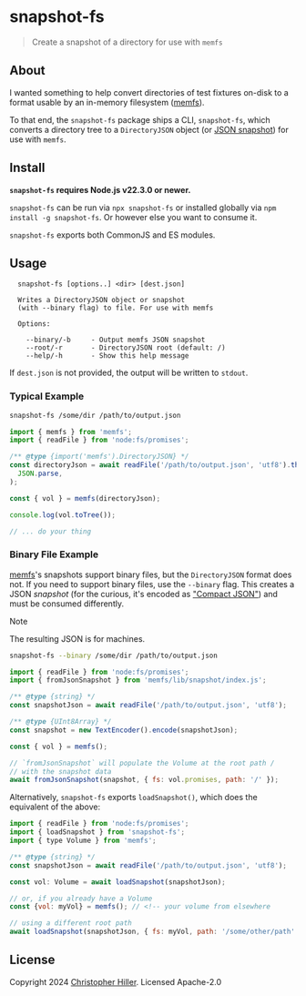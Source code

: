 # snapshot-fs

> Create a snapshot of a directory for use with `memfs`

## About

I wanted something to help convert directories of test fixtures on-disk to a format usable by an in-memory filesystem ([memfs][]).

To that end, the `snapshot-fs` package ships a CLI, `snapshot-fs`, which converts a directory tree to a `DirectoryJSON` object (or [JSON snapshot](https://github.com/streamich/memfs/blob/master/docs/snapshot/index.md)) for use with `memfs`.

## Install

**`snapshot-fs` requires Node.js v22.3.0 or newer.**

`snapshot-fs` can be run via `npx snapshot-fs` or installed globally via `npm install -g snapshot-fs`. Or however else you want to consume it.

`snapshot-fs` exports both CommonJS and ES modules.

## Usage

```text
  snapshot-fs [options..] <dir> [dest.json]

  Writes a DirectoryJSON object or snapshot
  (with --binary flag) to file. For use with memfs

  Options:

    --binary/-b     - Output memfs JSON snapshot
    --root/-r       - DirectoryJSON root (default: /)
    --help/-h       - Show this help message
```

If `dest.json` is not provided, the output will be written to `stdout`.

### Typical Example

```sh
snapshot-fs /some/dir /path/to/output.json
```

```js
import { memfs } from 'memfs';
import { readFile } from 'node:fs/promises';

/** @type {import('memfs').DirectoryJSON} */
const directoryJson = await readFile('/path/to/output.json', 'utf8').then(
  JSON.parse,
);

const { vol } = memfs(directoryJson);

console.log(vol.toTree());

// ... do your thing
```

### Binary File Example

[memfs][]'s snapshots support binary files, but the `DirectoryJSON` format does not. If you need to support binary files, use the `--binary` flag. This creates a JSON _snapshot_ (for the curious, it's encoded as ["Compact JSON"](https://jsonjoy.com/specs/compact-json)) and must be consumed differently.

> [!NOTE]
> The resulting JSON is for machines.

```sh
snapshot-fs --binary /some/dir /path/to/output.json
```

```js
import { readFile } from 'node:fs/promises';
import { fromJsonSnapshot } from 'memfs/lib/snapshot/index.js';

/** @type {string} */
const snapshotJson = await readFile('/path/to/output.json', 'utf8');

/** @type {UInt8Array} */
const snapshot = new TextEncoder().encode(snapshotJson);

const { vol } = memfs();

// `fromJsonSnapshot` will populate the Volume at the root path /
// with the snapshot data
await fromJsonSnapshot(snapshot, { fs: vol.promises, path: '/' });
```

Alternatively, `snapshot-fs` exports `loadSnapshot()`, which does the equivalent of the above:

```js
import { readFile } from 'node:fs/promises';
import { loadSnapshot } from 'snapshot-fs';
import { type Volume } from 'memfs';

/** @type {string} */
const snapshotJson = await readFile('/path/to/output.json', 'utf8');

const vol: Volume = await loadSnapshot(snapshotJson);

// or, if you already have a Volume
const {vol: myVol} = memfs(); // <!-- your volume from elsewhere

// using a different root path
await loadSnapshot(snapshotJson, { fs: myVol, path: '/some/other/path' });

```

## License

Copyright 2024 [Christopher Hiller](https://github.com/boneskull). Licensed Apache-2.0

[memfs]: https://npm.im/memfs

